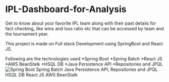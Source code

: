 # IPL-Dashboard-for-Analysis
Get to know about your favorite IPL team along with their past details for fact checking, like wins and loss ratio etc that can be accessed by team and the tournament year. 

This project is made on Full stack Development using SpringBoot and React JS.

Following are the technologies used
*Spring Boot
*Spring Batch
*React JS
*AWS BeanStalk
*HSQL DB
*Java Persistence API
*Repositories and JPQL
![Spring Boot Spring Batch Java Persistence API, Repositories and JPQL HSQL DB React JS AWS BeanStalk](https://github.com/codecrafterrr/IPL-Dashboard-for-Analysis/assets/122688766/744f6f20-8571-4f17-96b6-9da4b9fbc017)
